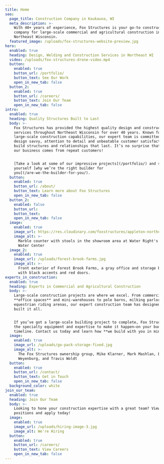 ```yaml
---
title: Home
seo:
  page_title: Construction Company in Kaukauna, WI
  meta_description: >-
    With 40+ years of experience, Fox Structures is your go-to construction
    company for large-scale commercial and agricultural construction in
    Northeast Wisconsin.
  featured_image: /uploads/fox-structures-website-preview.jpg
hero:
  enabled: true
  heading: Design, Welding and Construction Services in Northeast WI
  video: /uploads/fox-structures-drone-video.mp4
  button:
    enabled: true
    button_url: /portfolio/
    button_text: See Our Work
    open_in_new_tab: false
  button_2:
    enabled: true
    button_url: /careers/
    button_text: Join Our Team
    open_in_new_tab: false
intro:
  enabled: true
  heading: Quality Structures Built to Last
  body: >-
    Fox Structures has provided the highest quality design and construction
    services throughout Northeast Wisconsin for over 40 years. Known for our
    large-scale construction capabilities, our expert team is committed to using
    design savvy, attention to detail and unbeatable customer satisfaction to
    build structures and relationships that last. It’s no surprise that 80% of
    our business comes from repeat customers!


    [Take a look at some of our impressive projects](/portfolio/) and see for
    yourself [why we’re the right builder for
    you](/are-we-the-builder-for-you/).
  button:
    enabled: true
    button_url: /about/
    button_text: Learn more about Fox Structures
    open_in_new_tab: false
  button_2:
    enabled: false
    button_url:
    button_text:
    open_in_new_tab: false
  image:
    enabled: true
    image_url: https://res.cloudinary.com/foxstructures/appleton-northeast-storage-6.jpg
    image_alt: >-
      Marble counter with stools in the showroom area at Water Right's Clean
      Water Center
  image_2:
    enabled: true
    image_url: /uploads/forest-brook-farms.jpg
    image_alt: >-
      Front exterior of Forest Brook Farms, a gray office and storage building
      with black accents and red doors.
experts_in_construction:
  enabled: true
  heading: Experts in Commercial and Agricultural Construction
  body: >-
    Large-scale construction projects are where we excel. From commercial
    **office spaces** and mini-warehouses to pole barns, milking parlors and
    equestrian riding arenas, our expert construction team has designed and
    built it all. 


    If you’ve got a large-scale building project to complete, Fox Structures has
    the specialty equipment and expertise to make it happen—on your budget and
    timeline. Contact us today and learn how **we build with you in mind**!
  image:
    enabled: true
    image_url: /uploads/go-pack-storage-fixed.jpg
    image_alt: >-
      The Fox Structures ownership group, Mike Klarner, Mark Mashlan, Brad
      Weyenburg, and Travis Woldt
  button:
    enabled: true
    button_url: /contact/
    button_text: Get in Touch
    open_in_new_tab: false
  background_color: white
join_our_team:
  enabled: true
  heading: Join Our Team
  body: >-
    Looking to hone your construction expertise with a great team? View our open
    positions and apply today!
  image:
    enabled: true
    image_url: /uploads/hiring-image-3.jpg
    image_alt: We're Hiring
  button:
    enabled: true
    button_url: /careers/
    button_text: View Careers
    open_in_new_tab: false
---
```

